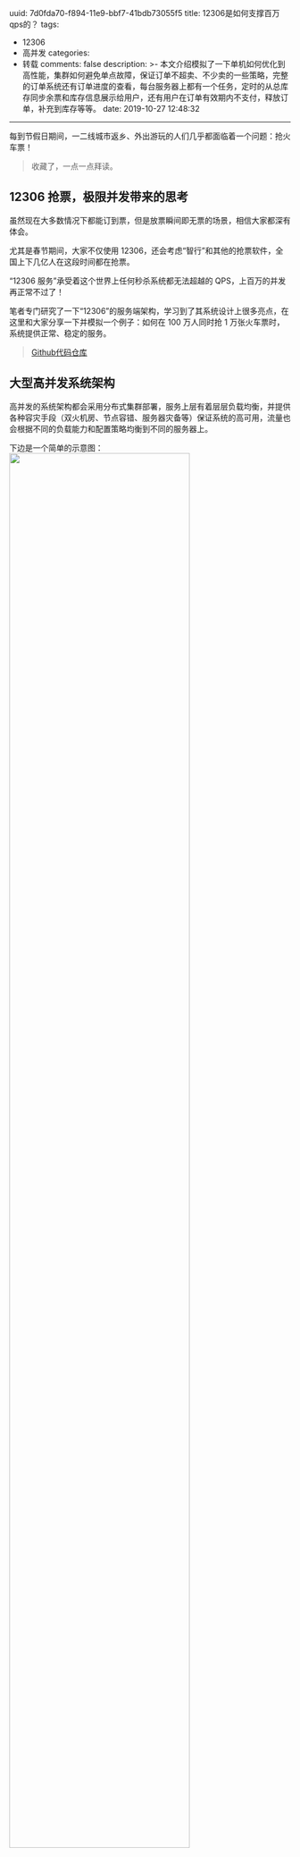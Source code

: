 uuid: 7d0fda70-f894-11e9-bbf7-41bdb73055f5
title: 12306是如何支撑百万qps的？
tags:
  - 12306
  - 高并发
categories:
  - 转载
comments: false
description: >-
  本文介绍模拟了一下单机如何优化到高性能，集群如何避免单点故障，保证订单不超卖、不少卖的一些策略，完整的订单系统还有订单进度的查看，每台服务器上都有一个任务，定时的从总库存同步余票和库存信息展示给用户，还有用户在订单有效期内不支付，释放订单，补充到库存等等。
date: 2019-10-27 12:48:32
---
每到节假日期间，一二线城市返乡、外出游玩的人们几乎都面临着一个问题：抢火车票！

> 收藏了，一点一点拜读。

<!--more-->

## 12306 抢票，极限并发带来的思考

虽然现在大多数情况下都能订到票，但是放票瞬间即无票的场景，相信大家都深有体会。

尤其是春节期间，大家不仅使用 12306，还会考虑“智行”和其他的抢票软件，全国上下几亿人在这段时间都在抢票。

“12306 服务”承受着这个世界上任何秒杀系统都无法超越的 QPS，上百万的并发再正常不过了！

笔者专门研究了一下“12306”的服务端架构，学习到了其系统设计上很多亮点，在这里和大家分享一下并模拟一个例子：如何在 100 万人同时抢 1 万张火车票时，系统提供正常、稳定的服务。

> [Github代码仓库](https://github.com/GuoZhaoran/spikeSystem)  


## 大型高并发系统架构

高并发的系统架构都会采用分布式集群部署，服务上层有着层层负载均衡，并提供各种容灾手段（双火机房、节点容错、服务器灾备等）保证系统的高可用，流量也会根据不同的负载能力和配置策略均衡到不同的服务器上。

下边是一个简单的示意图：
<img src="/images/20191027222128.png" width="80%">

### 负载均衡简介

> 上图中描述了用户请求到服务器经历了三层的负载均衡，下边分别简单介绍一下这三种负载均衡。

①OSPF（开放式最短链路优先）是一个内部网关协议（Interior Gateway Protocol，简称 IGP）

OSPF 通过路由器之间通告网络接口的状态来建立链路状态数据库，生成最短路径树，OSPF 会自动计算路由接口上的 Cost 值，但也可以通过手工指定该接口的 Cost 值，手工指定的优先于自动计算的值。

OSPF 计算的 Cost，同样是和接口带宽成反比，带宽越高，Cost 值越小。到达目标相同 Cost 值的路径，可以执行负载均衡，最多 6 条链路同时执行负载均衡。

②LVS （Linux Virtual Server）

它是一种集群（Cluster）技术，采用 IP 负载均衡技术和基于内容请求分发技术。

调度器具有很好的吞吐率，将请求均衡地转移到不同的服务器上执行，且调度器自动屏蔽掉服务器的故障，从而将一组服务器构成一个高性能的、高可用的虚拟服务器。

③Nginx

想必大家都很熟悉了，是一款非常高性能的 HTTP 代理/反向代理服务器，服务开发中也经常使用它来做负载均衡。

Nginx 实现负载均衡的方式主要有三种：  
- 轮询
- 加权轮询
- IP Hash 轮询

下面我们就针对 Nginx 的加权轮询做专门的配置和测试。

### Nginx 加权轮询的演示

Nginx 实现负载均衡通过 Upstream 模块实现，其中加权轮询的配置是可以给相关的服务加上一个权重值，配置的时候可能根据服务器的性能、负载能力设置相应的负载。

下面是一个加权轮询负载的配置，我将在本地的监听 3001-3004 端口，分别配置 1，2，3，4 的权重：

```shell
#配置负载均衡
    upstream load_rule {
       server 127.0.0.1:3001 weight=1;
       server 127.0.0.1:3002 weight=2;
       server 127.0.0.1:3003 weight=3;
       server 127.0.0.1:3004 weight=4;
    }
    ...
    server {
    listen       80;
    server_name  load_balance.com www.load_balance.com;
    location / {
       proxy_pass http://load_rule;
    }
}
```

我在本地 /etc/hosts 目录下配置了 www.load_balance.com 的虚拟域名地址。

接下来使用 Go 语言开启四个 HTTP 端口监听服务，下面是监听在 3001 端口的 Go 程序，其他几个只需要修改端口即可：

```go
package main

import (
    "net/http"
    "os"
    "strings"
)

func main() {
    http.HandleFunc("/buy/ticket", handleReq)
    http.ListenAndServe(":3001", nil)
}

//处理请求函数,根据请求将响应结果信息写入日志
func handleReq(w http.ResponseWriter, r *http.Request) {
    failedMsg :=  "handle in port:"
    writeLog(failedMsg, "./stat.log")
}

//写入日志
func writeLog(msg string, logPath string) {
    fd, _ := os.OpenFile(logPath, os.O_RDWR|os.O_CREATE|os.O_APPEND, 0644)
    defer fd.Close()
    content := strings.Join([]string{msg, "
"}, "3001")
    buf := []byte(content)
    fd.Write(buf)
}
```

我将请求的端口日志信息写到了 ./stat.log 文件当中，然后使用 AB 压测工具做压测：

```shell
ab -n 1000 -c 100 http://www.load_balance.com/buy/ticket
```

统计日志中的结果，3001-3004 端口分别得到了 100、200、300、400 的请求量。

这和我在 Nginx 中配置的权重占比很好的吻合在了一起，并且负载后的流量非常的均匀、随机。

具体的实现大家可以参考 Nginx 的 Upsteam 模块实现源码，这里推荐一篇文章《Nginx 中 Upstream 机制的负载均衡》：

```html
https://www.kancloud.cn/digest/understandingnginx/202607
```

## 秒杀抢购系统选型

回到我们最初提到的问题中来：火车票秒杀系统如何在高并发情况下提供正常、稳定的服务呢？

从上面的介绍我们知道用户秒杀流量通过层层的负载均衡，均匀到了不同的服务器上，即使如此，集群中的单机所承受的 QPS 也是非常高的。如何将单机性能优化到极致呢？

**要解决这个问题，我们就要想明白一件事**：通常订票系统要处理生成订单、减扣库存、用户支付这三个基本的阶段。


我们系统要做的事情是要保证火车票订单不超卖、不少卖，每张售卖的车票都必须支付才有效，还要保证系统承受极高的并发。


这三个阶段的先后顺序该怎么分配才更加合理呢？我们来分析一下：

### 下单减库存
<img src="/images/20191027222822.png" width="80%">

当用户并发请求到达服务端时，首先创建订单，然后扣除库存，等待用户支付。

这种顺序是我们一般人首先会想到的解决方案，这种情况下也能保证订单不会超卖，因为创建订单之后就会减库存，这是一个原子操作。

但是这样也会产生一些问题：  
- 在极限并发情况下，任何一个内存操作的细节都至关影响性能，尤其像创建订单这种逻辑，一般都需要存储到磁盘数据库的，对数据库的压力是可想而知的。
- 如果用户存在恶意下单的情况，只下单不支付这样库存就会变少，会少卖很多订单，虽然服务端可以限制 IP 和用户的购买订单数量，这也不算是一个好方法。

### 支付减库存
<img src="/images/20191027223026.png" width="80%">

如果等待用户支付了订单在减库存，第一感觉就是不会少卖。但是这是并发架构的大忌，因为在极限并发情况下，用户可能会创建很多订单。

当库存减为零的时候很多用户发现抢到的订单支付不了了，这也就是所谓的“超卖”。也不能避免并发操作数据库磁盘 IO。

### 预扣库存
<img src="/images/20191027223333.png" width="80%">

从上边两种方案的考虑，我们可以得出结论：只要创建订单，就要频繁操作数据库 IO。

那么有没有一种不需要直接操作数据库 IO 的方案呢，这就是预扣库存。先扣除了库存，保证不超卖，然后异步生成用户订单，这样响应给用户的速度就会快很多；那么怎么保证不少卖呢？用户拿到了订单，不支付怎么办？

我们都知道现在订单都有有效期，比如说用户五分钟内不支付，订单就失效了，订单一旦失效，就会加入新的库存，这也是现在很多网上零售企业保证商品不少卖采用的方案。

订单的生成是异步的，一般都会放到 MQ、Kafka 这样的即时消费队列中处理，订单量比较少的情况下，生成订单非常快，用户几乎不用排队。

## 扣库存的艺术

从上面的分析可知，显然预扣库存的方案最合理。我们进一步分析扣库存的细节，这里还有很大的优化空间，库存存在哪里？怎样保证高并发下，正确的扣库存，还能快速的响应用户请求？

在单机低并发情况下，我们实现扣库存通常是这样的：
<img src="/images/20191027223555.png" width="80%">

为了保证扣库存和生成订单的原子性，需要采用事务处理，然后取库存判断、减库存，最后提交事务，整个流程有很多 IO，对数据库的操作又是阻塞的。

这种方式根本不适合高并发的秒杀系统。接下来我们对单机扣库存的方案做优化：本地扣库存。

我们把一定的库存量分配到本地机器，直接在内存中减库存，然后按照之前的逻辑异步创建订单。

改进过之后的单机系统是这样的：
<img src="/images/20191027224941.png" width="80%">

这样就避免了对数据库频繁的 IO 操作，只在内存中做运算，极大的提高了单机抗并发的能力。

但是百万的用户请求量单机是无论如何也抗不住的，虽然 Nginx 处理网络请求使用 Epoll 模型，c10k 的问题在业界早已得到了解决。

但是 Linux 系统下，一切资源皆文件，网络请求也是这样，大量的文件描述符会使操作系统瞬间失去响应。

上面我们提到了 Nginx 的加权均衡策略，我们不妨假设将 100W 的用户请求量平均均衡到 100 台服务器上，这样单机所承受的并发量就小了很多。

然后我们每台机器本地库存 100 张火车票，100 台服务器上的总库存还是 1 万，这样保证了库存订单不超卖，下面是我们描述的集群架构：
<img src="/images/20191027225154.png" width="80%">

问题接踵而至，在高并发情况下，现在我们还无法保证系统的高可用，假如这 100 台服务器上有两三台机器因为扛不住并发的流量或者其他的原因宕机了。那么这些服务器上的订单就卖不出去了，这就造成了订单的少卖。

要解决这个问题，我们需要对总订单量做统一的管理，这就是接下来的容错方案。服务器不仅要在本地减库存，另外要远程统一减库存。

有了远程统一减库存的操作，我们就可以根据机器负载情况，为每台机器分配一些多余的“Buffer 库存”用来防止机器中有机器宕机的情况。

我们结合下面架构图具体分析一下：
<img src="/images/20191027225403.png" width="80%">

我们采用 Redis 存储统一库存，因为 Redis 的性能非常高，号称单机 QPS 能抗 10W 的并发。

在本地减库存以后，如果本地有订单，我们再去请求 Redis 远程减库存，本地减库存和远程减库存都成功了，才返回给用户抢票成功的提示，这样也能有效的保证订单不会超卖。

当机器中有机器宕机时，因为每个机器上有预留的 Buffer 余票，所以宕机机器上的余票依然能够在其他机器上得到弥补，保证了不少卖。

Buffer 余票设置多少合适呢，理论上 Buffer 设置的越多，系统容忍宕机的机器数量就越多，但是 Buffer 设置的太大也会对 Redis 造成一定的影响。

虽然 Redis 内存数据库抗并发能力非常高，请求依然会走一次网络 IO，其实抢票过程中对 Redis 的请求次数是本地库存和 Buffer 库存的总量。

因为当本地库存不足时，系统直接返回用户“已售罄”的信息提示，就不会再走统一扣库存的逻辑。

这在一定程度上也避免了巨大的网络请求量把 Redis 压跨，所以 Buffer 值设置多少，需要架构师对系统的负载能力做认真的考量。

## 代码演示

Go 语言原生为并发设计，我采用 Go 语言给大家演示一下单机抢票的具体流程。

### 初始化工作

Go 包中的 Init 函数先于 Main 函数执行，在这个阶段主要做一些准备性工作。

我们系统需要做的准备工作有：初始化本地库存、初始化远程 Redis 存储统一库存的 Hash 键值、初始化 Redis 连接池。

另外还需要初始化一个大小为 1 的 Int 类型 Chan，目的是实现分布式锁的功能。

也可以直接使用读写锁或者使用 Redis 等其他的方式避免资源竞争，但使用 Channel 更加高效，这就是 Go 语言的哲学：不要通过共享内存来通信，而要通过通信来共享内存。

Redis 库使用的是 Redigo，下面是代码实现：

```go
...
//localSpike包结构体定义
package localSpike

type LocalSpike struct {
    LocalInStock     int64
    LocalSalesVolume int64
}
...
//remoteSpike对hash结构的定义和redis连接池
package remoteSpike
//远程订单存储健值
type RemoteSpikeKeys struct {
    SpikeOrderHashKey string    //redis中秒杀订单hash结构key
    TotalInventoryKey string    //hash结构中总订单库存key
    QuantityOfOrderKey string   //hash结构中已有订单数量key
}

//初始化redis连接池
func NewPool() *redis.Pool {
    return &redis.Pool{
        MaxIdle:   10000,
        MaxActive: 12000, // max number of connections
        Dial: func() (redis.Conn, error) {
            c, err := redis.Dial("tcp", ":6379")
            if err != nil {
                panic(err.Error())
            }
            return c, err
        },
    }
}
...
func init() {
    localSpike = localSpike2.LocalSpike{
        LocalInStock:     150,
        LocalSalesVolume: 0,
    }
    remoteSpike = remoteSpike2.RemoteSpikeKeys{
        SpikeOrderHashKey:  "ticket_hash_key",
        TotalInventoryKey:  "ticket_total_nums",
        QuantityOfOrderKey: "ticket_sold_nums",
    }
    redisPool = remoteSpike2.NewPool()
    done = make(chan int, 1)
    done <- 1
}
```

### 本地扣库存和统一扣库存

本地扣库存逻辑非常简单，用户请求过来，添加销量，然后对比销量是否大于本地库存，返回 Bool 值：

```go
package localSpike
//本地扣库存,返回bool值
func (spike *LocalSpike) LocalDeductionStock() bool{
    spike.LocalSalesVolume = spike.LocalSalesVolume + 1
    return spike.LocalSalesVolume < spike.LocalInStock
}
```

注意这里对共享数据 LocalSalesVolume 的操作是要使用锁来实现的，但是因为本地扣库存和统一扣库存是一个原子性操作，所以在最上层使用 Channel 来实现，这块后边会讲。

统一扣库存操作 Redis，因为 Redis 是单线程的，而我们要实现从中取数据，写数据并计算一些列步骤，我们要配合 Lua 脚本打包命令，保证操作的原子性：

```go
package remoteSpike
......
const LuaScript = `
        local ticket_key = KEYS[1]
        local ticket_total_key = ARGV[1]
        local ticket_sold_key = ARGV[2]
        local ticket_total_nums = tonumber(redis.call('HGET', ticket_key, ticket_total_key))
        local ticket_sold_nums = tonumber(redis.call('HGET', ticket_key, ticket_sold_key))
        -- 查看是否还有余票,增加订单数量,返回结果值
       if(ticket_total_nums >= ticket_sold_nums) then
            return redis.call('HINCRBY', ticket_key, ticket_sold_key, 1)
        end
        return 0
`
//远端统一扣库存
func (RemoteSpikeKeys *RemoteSpikeKeys) RemoteDeductionStock(conn redis.Conn) bool {
    lua := redis.NewScript(1, LuaScript)
    result, err := redis.Int(lua.Do(conn, RemoteSpikeKeys.SpikeOrderHashKey, RemoteSpikeKeys.TotalInventoryKey, RemoteSpikeKeys.QuantityOfOrderKey))
    if err != nil {
        return false
    }
    return result != 0
}
```

我们使用 Hash 结构存储总库存和总销量的信息，用户请求过来时，判断总销量是否大于库存，然后返回相关的 Bool 值。

在启动服务之前，我们需要初始化 Redis 的初始库存信息：

```shell
hmset ticket_hash_key "ticket_total_nums" 10000 "ticket_sold_nums" 0
```

### 响应用户信息

我们开启一个 HTTP 服务，监听在一个端口上：

```go
package main
...
func main() {
    http.HandleFunc("/buy/ticket", handleReq)
    http.ListenAndServe(":3005", nil)
}
```

上面我们做完了所有的初始化工作，接下来 handleReq 的逻辑非常清晰，判断是否抢票成功，返回给用户信息就可以了。

```go
package main
//处理请求函数,根据请求将响应结果信息写入日志
func handleReq(w http.ResponseWriter, r *http.Request) {
    redisConn := redisPool.Get()
    LogMsg := ""
    <-done
    //全局读写锁
    if localSpike.LocalDeductionStock() && remoteSpike.RemoteDeductionStock(redisConn) {
        util.RespJson(w, 1,  "抢票成功", nil)
        LogMsg = LogMsg + "result:1,localSales:" + strconv.FormatInt(localSpike.LocalSalesVolume, 10)
    } else {
        util.RespJson(w, -1, "已售罄", nil)
        LogMsg = LogMsg + "result:0,localSales:" + strconv.FormatInt(localSpike.LocalSalesVolume, 10)
    }
    done <- 1

    //将抢票状态写入到log中
    writeLog(LogMsg, "./stat.log")
}

func writeLog(msg string, logPath string) {
    fd, _ := os.OpenFile(logPath, os.O_RDWR|os.O_CREATE|os.O_APPEND, 0644)
    defer fd.Close()
    content := strings.Join([]string{msg, "
"}, "")
    buf := []byte(content)
    fd.Write(buf)
}
```

前边提到我们扣库存时要考虑竞态条件，我们这里是使用 Channel 避免并发的读写，保证了请求的高效顺序执行。我们将接口的返回信息写入到了 ./stat.log 文件方便做压测统计。

### 单机服务压测

开启服务，我们使用 AB 压测工具进行测试：

```shell
ab -n 10000 -c 100 http://127.0.0.1:3005/buy/ticket
```

下面是我本地低配 Mac 的压测信息：

```shell
This is ApacheBench, Version 2.3 <$Revision: 1826891 $>
Copyright 1996 Adam Twiss, Zeus Technology Ltd, http://www.zeustech.net/
Licensed to The Apache Software Foundation, http://www.apache.org/

Benchmarking 127.0.0.1 (be patient)
Completed 1000 requests
Completed 2000 requests
Completed 3000 requests
Completed 4000 requests
Completed 5000 requests
Completed 6000 requests
Completed 7000 requests
Completed 8000 requests
Completed 9000 requests
Completed 10000 requests
Finished 10000 requests


Server Software:
Server Hostname:        127.0.0.1
Server Port:            3005

Document Path:          /buy/ticket
Document Length:        29 bytes

Concurrency Level:      100
Time taken for tests:   2.339 seconds
Complete requests:      10000
Failed requests:        0
Total transferred:      1370000 bytes
HTML transferred:       290000 bytes
Requests per second:    4275.96 [#/sec] (mean)
Time per request:       23.387 [ms] (mean)
Time per request:       0.234 [ms] (mean, across all concurrent requests)
Transfer rate:          572.08 [Kbytes/sec] received

Connection Times (ms)
              min  mean[+/-sd] median   max
Connect:        0    8  14.7      6     223
Processing:     2   15  17.6     11     232
Waiting:        1   11  13.5      8     225
Total:          7   23  22.8     18     239

Percentage of the requests served within a certain time (ms)
  50%     18
  66%     24
  75%     26
  80%     28
  90%     33
  95%     39
  98%     45
  99%     54
 100%    239 (longest request)
 ```

根据指标显示，我单机每秒就能处理 4000+ 的请求，正常服务器都是多核配置，处理 1W+ 的请求根本没有问题。

而且查看日志发现整个服务过程中，请求都很正常，流量均匀，Redis 也很正常：

```shell
//stat.log
...
result:1,localSales:145
result:1,localSales:146
result:1,localSales:147
result:1,localSales:148
result:1,localSales:149
result:1,localSales:150
result:0,localSales:151
result:0,localSales:152
result:0,localSales:153
result:0,localSales:154
result:0,localSales:156
...
```

## 总结回顾

总体来说，秒杀系统是非常复杂的。我们这里只是简单介绍模拟了一下单机如何优化到高性能，集群如何避免单点故障，保证订单不超卖、不少卖的一些策略，完整的订单系统还有订单进度的查看，每台服务器上都有一个任务，定时的从总库存同步余票和库存信息展示给用户，还有用户在订单有效期内不支付，释放订单，补充到库存等等。

我们实现了高并发抢票的核心逻辑，可以说系统设计的非常的巧妙，巧妙的避开了对 DB 数据库 IO 的操作。

对 Redis 网络 IO 的高并发请求，几乎所有的计算都是在内存中完成的，而且有效的保证了不超卖、不少卖，还能够容忍部分机器的宕机。

我觉得其中有两点特别值得学习总结：

①负载均衡，分而治之

通过负载均衡，将不同的流量划分到不同的机器上，每台机器处理好自己的请求，将自己的性能发挥到极致。

这样系统的整体也就能承受极高的并发了，就像工作的一个团队，每个人都将自己的价值发挥到了极致，团队成长自然是很大的。

②合理的使用并发和异步

自 Epoll 网络架构模型解决了 c10k 问题以来，异步越来越被服务端开发人员所接受，能够用异步来做的工作，就用异步来做，在功能拆解上能达到意想不到的效果。


这点在 Nginx、Node.JS、Redis 上都能体现，他们处理网络请求使用的 Epoll 模型，用实践告诉了我们单线程依然可以发挥强大的威力。

服务器已经进入了多核时代，Go 语言这种天生为并发而生的语言，完美的发挥了服务器多核优势，很多可以并发处理的任务都可以使用并发来解决，比如 Go 处理 HTTP 请求时每个请求都会在一个 Goroutine 中执行。

总之，怎样合理的压榨 CPU，让其发挥出应有的价值，是我们一直需要探索学习的方向。

> [“12306”是如何支撑百万QPS的？ ](https://mp.weixin.qq.com/s/9ncv1aKjDyt4qUsZdNHd2g?from=singlemessage&isappinstalled=0)，收藏了。


<link rel="stylesheet" href="http://yandex.st/highlightjs/6.1/styles/default.min.css">
<script src="http://yandex.st/highlightjs/6.1/highlight.min.js"></script>
<script>
hljs.tabReplace = ' ';
hljs.initHighlightingOnLoad();
</script>

<!-- > 来源：[https://leunggeorge.github.io/](https://leunggeorge.github.io/)   -->